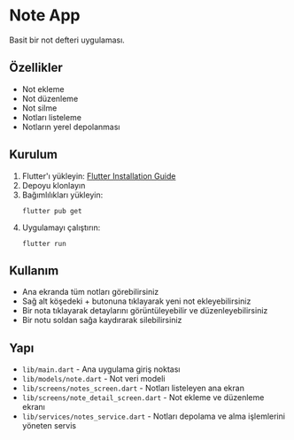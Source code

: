 # Note App

Basit bir not defteri uygulaması.

## Özellikler

- Not ekleme
- Not düzenleme
- Not silme
- Notları listeleme
- Notların yerel depolanması

## Kurulum

1. Flutter'ı yükleyin: [Flutter Installation Guide](https://flutter.dev/docs/get-started/install)
2. Depoyu klonlayın
3. Bağımlılıkları yükleyin:
   ```
   flutter pub get
   ```
4. Uygulamayı çalıştırın:
   ```
   flutter run
   ```

## Kullanım

- Ana ekranda tüm notları görebilirsiniz
- Sağ alt köşedeki + butonuna tıklayarak yeni not ekleyebilirsiniz
- Bir nota tıklayarak detaylarını görüntüleyebilir ve düzenleyebilirsiniz
- Bir notu soldan sağa kaydırarak silebilirsiniz

## Yapı

- `lib/main.dart` - Ana uygulama giriş noktası
- `lib/models/note.dart` - Not veri modeli
- `lib/screens/notes_screen.dart` - Notları listeleyen ana ekran
- `lib/screens/note_detail_screen.dart` - Not ekleme ve düzenleme ekranı
- `lib/services/notes_service.dart` - Notları depolama ve alma işlemlerini yöneten servis 